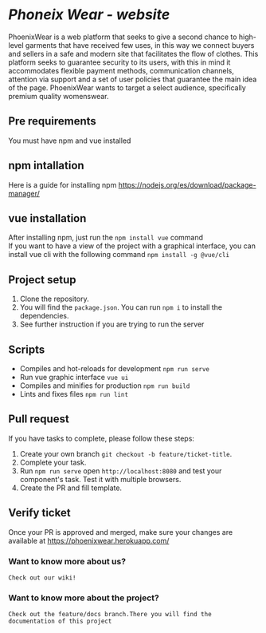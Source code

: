 # ***Phoneix Wear - website***

PhoenixWear is a web platform that seeks to give a second chance to high-level garments that have received few uses,
in this way we connect buyers and sellers in a safe and modern site that facilitates the flow of clothes. This platform 
seeks to guarantee security to its users, with this in mind it accommodates flexible payment methods, communication channels, 
attention via support and a set of user policies that guarantee the main idea of
​​the page. PhoenixWear wants to target a select audience, specifically premium quality womenswear.

## Pre requirements
You must have npm and vue installed

## npm intallation
Here is a guide for installing npm
https://nodejs.org/es/download/package-manager/

## vue installation
After installing npm, just run the `npm install vue` command<br/>
If you want to have a view of the project with a graphical interface, you can install vue cli with the following command `npm install -g @vue/cli`

## Project setup
1. Clone the repository.
2. You will find the `package.json`. You can run `npm i` to install the dependencies.
3. See further instruction if you are trying to run the server

## Scripts

* Compiles and hot-reloads for development `npm run serve`
* Run vue graphic interface `vue ui`
* Compiles and minifies for production `npm run build`
* Lints and fixes files `npm run lint`

## Pull request

If you have tasks to complete, please follow these steps:

1. Create your own branch `git checkout -b feature/ticket-title`.
2. Complete your task.
3. Run `npm run serve` open `http://localhost:8080` and test your component's task. Test it with multiple browsers.
4. Create the PR and fill template.

## Verify ticket

Once your PR is approved and merged, make sure your changes are available at https://phoenixwear.herokuapp.com/

### Want to know more about us?
```
Check out our wiki!
```
### Want to know more about the project?
```
Check out the feature/docs branch.There you will find the documentation of this project
```
